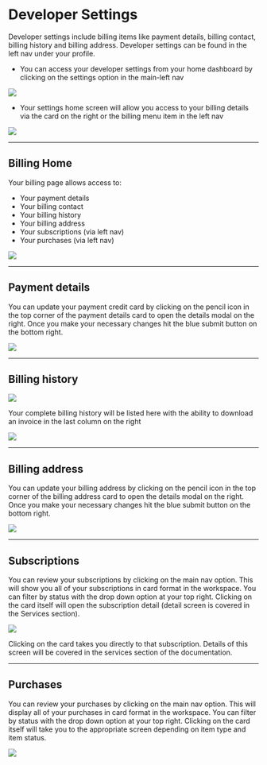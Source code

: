 # Developer Settings

Developer settings include billing items like payment details, billing contact, billing history and billing address. Developer settings can be found in the left nav under your profile.


- You can access your developer settings from your home dashboard by clicking on the settings option in the main-left nav

<a href="2-settings-lg.jpg" target="_blank"><img src="2-settings.jpg"   style="margin: auto; display: block"></a>



- Your settings home screen will allow you access to your billing details via the card on the right or the billing menu item in the left nav

<a href="2-settings-billing-access-lg.jpg" target="_blank"><img src="2-settings-billing-access.jpg"   style="margin: auto; display: block"></a>


---
## Billing Home

Your billing page allows access to:
- Your payment details
- Your billing contact
- Your billing history
- Your billing address
- Your subscriptions (via left nav)
- Your purchases (via left nav)

<a href="2-settings-billing-home-lg.jpg" target="_blank"><img src="2-settings-billing-home.jpg"   style="margin: auto; display: block"></a>

---

## Payment details

You can update your payment credit card by clicking on the pencil icon in the top corner of the payment details card to open the details modal on the right. Once you make your necessary changes hit the blue submit button on the bottom right.

<a href="2-settings-billing-payment-details-lg.jpg" target="_blank"><img src="2-settings-billing-payment-details.jpg"   style="margin: auto; display: block"></a>

---

## Billing history


<a href="2-settings-billing-history-access-lg.jpg" target="_blank"><img src="2-settings-billing-history-access.jpg"   style="margin: auto; display: block"></a>


Your complete billing history will be listed here with the ability to download an invoice in the last column on the right

<a href="2-settings-billing-history-lg.jpg" target="_blank"><img src="2-settings-billing-history.jpg"   style="margin: auto; display: block"></a>

---

## Billing address

You can update your billing address by clicking on the pencil icon in the top corner of the billing address card to open the details modal on the right. Once you make your necessary changes hit the blue submit button on the bottom right.

<a href="2-settings-billing-address-lg.jpg" target="_blank"><img src="2-settings-billing-address.jpg"   style="margin: auto; display: block"></a>

---

## Subscriptions

You can review your subscriptions by clicking on the main nav option. This will show you all of your subscriptions in card format in the workspace. You can filter by status with the drop down option at your top right. Clicking on the card itself will open the subscription detail (detail screen is covered in the Services section).

<a href="2-settings-billing-subscriptions-lg.jpg" target="_blank"><img src="2-settings-billing-subscriptions.jpg"   style="margin: auto; display: block"></a>


Clicking on the card takes you directly to that subscription. Details of this screen will be covered in the services section of the documentation.

---

## Purchases

You can review your purchases by clicking on the main nav option. This will display all of your purchases in card format in the workspace. You can filter by status with the drop down option at your top right. Clicking on the card itself will take you to the appropriate screen depending on item type and item status.

<a href="2-settings-billing-purchases-lg.jpg" target="_blank"><img src="2-settings-billing-purchases.jpg"   style="margin: auto; display: block"></a>
